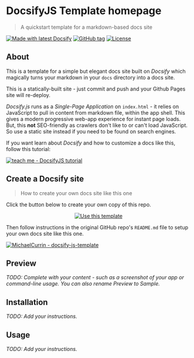 <!-- TODO: Update with your values. -->
# DocsifyJS Template homepage
> A quickstart template for a markdown-based docs site

 <!-- TODO: Update repo links and change license type if not MIT. -->
[![Made with latest Docsify](https://img.shields.io/npm/v/docsify/latest?label=docsify)](https://docsify.js.org/)
[![GitHub tag](https://img.shields.io/github/tag/MichaelCurrin/docsify-js-template.svg)](https://GitHub.com/MichaelCurrin/docsify-js-template/tags/)
[![License](https://img.shields.io/badge/License-MIT-blue.svg)](https://github.com/MichaelCurrin/docsify-js-template/blob/master/README#license)


<!-- TODO: You can delete the About and Create a Docsify site sections if you create a new project from this template -->

## About

This is a template for a simple but elegant docs site built on _Docsify_ which magically turns your markdown in your `docs` directory into a docs site. 

This is a statically-built site - just commit and push and your Github Pages site will re-deploy.

_Docsify.js_ runs as a _Single-Page Application_ on `index.html` - it relies on JavaScript to pull in content from markdown file, within the app shell. This gives a modern progressive web-app experience for instant page loads. But, this **not** SEO-friendly as crawlers don't like to or can't load JavaScript. So use a static site instead if you need to be found on search engines.

If you want learn about _Docsify_ and how to customize a docs like this, follow this tutorial:

[![teach me - DocsifyJS tutorial](https://img.shields.io/badge/teach_me-DocsifyJS_tutorial-2ea44f)](https://michaelcurrin.github.io/docsify-js-tutorial/#/)


## Create a Docsify site
> How to create your own docs site like this one

Click the button below to create your own copy of this repo.

<div align="center">
 
[![Use this template](https://img.shields.io/badge/Use_this_template-2ea44f.svg?style=for-the-badge&logo=github)](https://github.com/MichaelCurrin/docsify-js-template/generate)

</div>
 
Then follow instructions in the original GitHub repo's `README.md` file to setup your own docs site like this one.

[![MichaelCurrin - docsify-js-template](https://img.shields.io/static/v1?label=MichaelCurrin&message=docsify-js-template&color=blue&logo=github)](https://github.com/MichaelCurrin/docsify-js-template)


## Preview

_TODO: Complete with your content - such as a screenshot of your app or command-line usage. You can also rename Preview to Sample._


## Installation

_TODO: Add your instructions._


## Usage

_TODO: Add your instructions._
